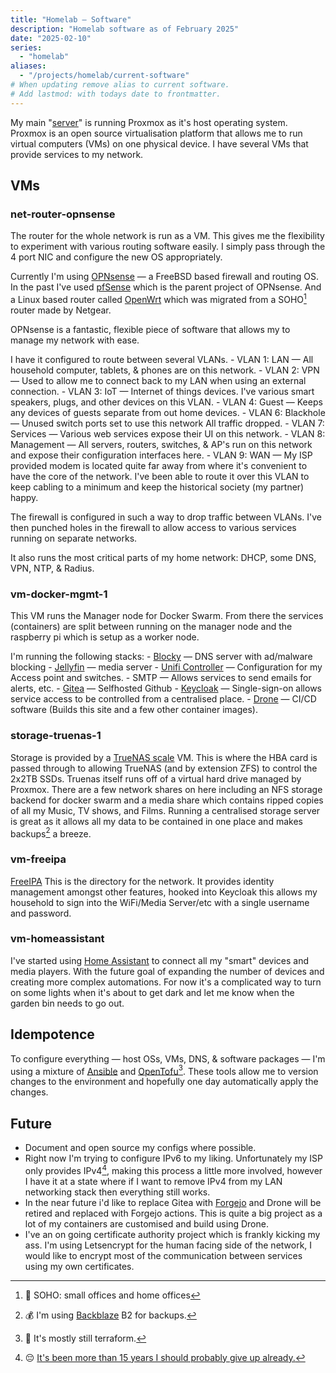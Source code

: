 ```yaml
---
title: "Homelab — Software"
description: "Homelab software as of February 2025"
date: "2025-02-10"
series: 
  - "homelab"
aliases:
  - "/projects/homelab/current-software"
# When updating remove alias to current software.
# Add lastmod: with todays date to frontmatter.
---
```


My main "[server](/posts/2025-02-homelab-hardware#dell-optiplex-5040-sff)" is running Proxmox as it's host operating system. Proxmox is an open source virtualisation platform that allows me to run virtual computers (VMs) on one physical device. I have several VMs that provide services to my network.

## VMs
### net-router-opnsense

The router for the whole network is run as a VM. This gives me the flexibility to experiment with various routing software easily. I simply pass through the 4 port NIC and configure the new OS appropriately. 

Currently I'm using [OPNsense](https://opnsense.org) — a FreeBSD based firewall and routing OS. In the past I've used [pfSense](https://www.pfsense.org) which is the parent project of OPNsense. And a Linux based router called [OpenWrt](https://openwrt.org) which was migrated from a SOHO[^1] router made by Netgear.

OPNsense is a fantastic, flexible piece of software that allows my to manage my network with ease.

I have it configured to route between several VLANs.
    - VLAN 1: LAN — All household computer, tablets, & phones are on this network.
    - VLAN 2: VPN — Used to allow me to connect back to my LAN when using an external connection.
    - VLAN 3: IoT — Internet of things devices. I've various smart speakers, plugs, and other devices on this VLAN.
    - VLAN 4: Guest — Keeps any devices of guests separate from out home devices.
    - VLAN 6: Blackhole — Unused switch ports set to use this network All traffic dropped.
    - VLAN 7: Services — Various web services expose their UI on this network.
    - VLAN 8: Management — All servers, routers, switches, & AP's run on this network and expose their configuration interfaces here.
    - VLAN 9: WAN — My ISP provided modem is located quite far away from where it's convenient to have the core of the network. I've been able to route it over this VLAN to keep cabling to a minimum and keep the historical society (my partner) happy.
    
The firewall is configured in such a way to drop traffic between VLANs. I've then punched holes in the firewall to allow access to various services running on separate networks.

It also runs the most critical parts of my home network: DHCP, some DNS, VPN, NTP, & Radius.

### vm-docker-mgmt-1
This VM runs the Manager node for Docker Swarm. From there the services (containers) are split between running on the manager node and the raspberry pi which is setup as a worker node.

I'm running the following stacks:
    - [Blocky](https://0xerr0r.github.io/blocky/latest/) — DNS server with ad/malware blocking
    - [Jellyfin](https://jellyfin.org) — media server
    - [Unifi Controller](https://github.com/jacobalberty/unifi-docker) — Configuration for my Access point and switches.
    - SMTP — Allows services to send emails for alerts, etc.
    - [Gitea](https://about.gitea.com) — Selfhosted Github
    - [Keycloak](https://www.keycloak.org) — Single-sign-on allows service access to be controlled from a centralised place.
    - [Drone](https://www.drone.io) — CI/CD software (Builds this site and a few other container images).


### storage-truenas-1
Storage is provided by a [TrueNAS scale](https://www.truenas.com/truenas-scale/) VM. This is where the HBA card is passed through to allowing TrueNAS (and by extension ZFS) to control the 2x2TB SSDs. Truenas itself runs off of a virtual hard drive managed by Proxmox. There are a few network shares on here including an NFS storage backend for docker swarm and a media share which contains ripped copies of all my Music, TV shows, and Films. Running a centralised storage server is great as it allows all my data to be contained in one place and makes backups[^2] a breeze.

### vm-freeipa
[FreeIPA](https://www.freeipa.org/page/Main_Page) This is the directory for the network. It provides identity management amongst other features, hooked into Keycloak this allows my household to sign into the WiFi/Media Server/etc with a single username and password.

### vm-homeassistant
I've started using [Home Assistant](https://www.home-assistant.io) to connect all my "smart" devices and media players. With the future goal of expanding the number of devices and creating more complex automations. For now it's a complicated way to turn on some lights when it's about to get dark and let me know when the garden bin needs to go out.

## Idempotence
To configure everything — host OSs, VMs, DNS, & software packages — I'm using a mixture of [Ansible](https://docs.ansible.com/ansible/latest/index.html) and [OpenTofu](https://opentofu.org)[^3]. These tools allow me to version changes to the environment and hopefully one day automatically apply the changes.

## Future

- Document and open source my configs where possible.
- Right now I'm trying to configure IPv6 to my liking. Unfortunately my ISP only provides IPv4[^4], making this process a little more involved, however I have it at a state where if I want to remove IPv4 from my LAN networking stack then everything still works.
- In the near future i'd like to replace Gitea with [Forgejo](https://forgejo.org) and Drone will be retired and replaced with Forgejo actions. This is quite a big project as a lot of my containers are customised and build using Drone.
- I've an on going certificate authority project which is frankly kicking my ass. I'm using Letsencrypt for the human facing side of the network, I would like to encrypt most of the communication between services using my own certificates. 

[^1]: 🛜 SOHO: small offices and home offices
[^2]: 💰 I'm using [Backblaze](https://secure.backblaze.com/r/029ro6) B2 for backups.
[^3]: 🤫 It's mostly still terraform.
[^4]: 😔 [It's been more than 15 years I should probably give up already.](https://www.havevirginmediaenabledipv6yet.co.uk/)
